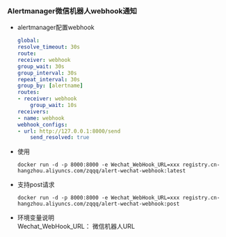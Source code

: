 ### Alertmanager微信机器人webhook通知

* alertmanager配置webhook
    ```yaml
    global:
    resolve_timeout: 30s
    route:
    receiver: webhook
    group_wait: 30s
    group_interval: 30s
    repeat_interval: 30s
    group_by: [alertname]
    routes:
    - receiver: webhook
        group_wait: 10s
    receivers:
    - name: webhook
    webhook_configs:
    - url: http://127.0.0.1:8000/send  
        send_resolved: true
    ```
* 使用
    ```shell
    docker run -d -p 8000:8000 -e Wechat_WebHook_URL=xxx registry.cn-hangzhou.aliyuncs.com/zqqq/alert-wechat-webhook:latest
    ```
* 支持post请求
    ```shell
    docker run -d -p 8000:8000 -e Wechat_WebHook_URL=xxx registry.cn-hangzhou.aliyuncs.com/zqqq/alert-wechat-webhook:post
    ```
* 环境变量说明  
Wechat_WebHook_URL： 微信机器人URL
